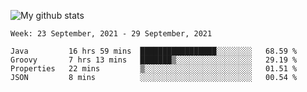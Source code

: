 ![My github stats](https://github-readme-stats.vercel.app/api?username=romvoid95&theme=gruvbox&include_all_commits=true&show_icons=true")

<!--START_SECTION:waka-->
```text
Week: 23 September, 2021 - 29 September, 2021

Java         16 hrs 59 mins  █████████████████░░░░░░░░   68.59 % 
Groovy       7 hrs 13 mins   ███████▒░░░░░░░░░░░░░░░░░   29.19 % 
Properties   22 mins         ▒░░░░░░░░░░░░░░░░░░░░░░░░   01.51 % 
JSON         8 mins          ░░░░░░░░░░░░░░░░░░░░░░░░░   00.54 % 
```
<!--END_SECTION:waka-->
